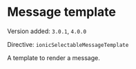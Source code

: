 # Message template

Version added: `3.0.1`, `4.0.0`

Directive: `ionicSelectableMessageTemplate`

A template to render a message.
